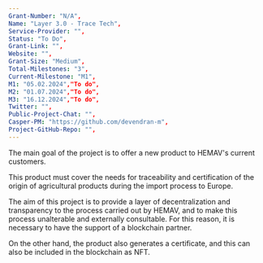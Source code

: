 ```yaml
---
Grant-Number: "N/A",
Name: "Layer 3.0 - Trace Tech",
Service-Provider: "",
Status: "To Do",
Grant-Link: "",
Website: "",
Grant-Size: "Medium",
Total-Milestones: "3",
Current-Milestone: "M1",
M1: "05.02.2024","To do",
M2: "01.07.2024","To do",
M3: "16.12.2024","To do",
Twitter: "",
Public-Project-Chat: "",
Casper-PM: "https://github.com/devendran-m",
Project-GitHub-Repo: "",
---
```

<!--lang:en--> 
The main goal of the project is to offer a new product to HEMAV's current customers. 

This product must cover the needs for traceability and certification of the origin of agricultural products during the import process to Europe. 

The aim of this project is to provide a layer of decentralization and transparency to the process carried out by HEMAV, and to make this process unalterable and externally consultable. For this reason, it is necessary to have the support of a blockchain partner. 

On the other hand, the product also generates a certificate, and this can also be included in the blockchain as NFT.

<!--lang:es--] 
<!--lang:de--] 
<!--lang:fr--] 
<!--lang:pl--] 
<!--lang:uk--] 
[!--lang:*-->  
